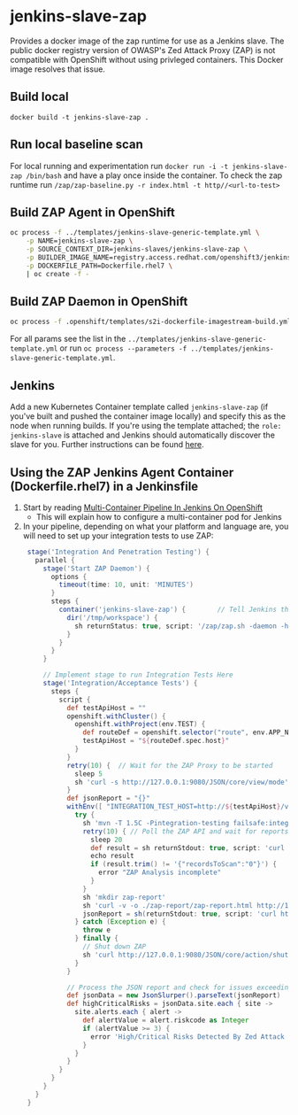 # jenkins-slave-zap

Provides a docker image of the zap runtime for use as a Jenkins slave. The public docker registry version of OWASP's Zed Attack Proxy (ZAP) is not compatible with OpenShift without using privleged containers. This Docker image resolves that issue.

## Build local

`docker build -t jenkins-slave-zap .`

## Run local baseline scan

For local running and experimentation run `docker run -i -t jenkins-slave-zap /bin/bash` and have a play once inside the container. To check the zap runtime run `/zap/zap-baseline.py -r index.html -t http//<url-to-test>`

## Build ZAP Agent in OpenShift

```bash
oc process -f ../templates/jenkins-slave-generic-template.yml \
    -p NAME=jenkins-slave-zap \
    -p SOURCE_CONTEXT_DIR=jenkins-slaves/jenkins-slave-zap \
    -p BUILDER_IMAGE_NAME=registry.access.redhat.com/openshift3/jenkins-slave-base-rhel7:latest \
    -p DOCKERFILE_PATH=Dockerfile.rhel7 \
    | oc create -f -
```

## Build ZAP Daemon in OpenShift

```bash
oc process -f .openshift/templates/s2i-dockerfile-imagestream-build.yml --param-file=.openshift/params/rhel7-daemon | oc create -f -
```

For all params see the list in the `../templates/jenkins-slave-generic-template.yml` or run `oc process --parameters -f ../templates/jenkins-slave-generic-template.yml`.

## Jenkins

Add a new Kubernetes Container template called `jenkins-slave-zap` (if you've built and pushed the container image locally) and specify this as the node when running builds. If you're using the template attached; the `role: jenkins-slave` is attached and Jenkins should automatically discover the slave for you. Further instructions can be found [here](https://docs.openshift.com/container-platform/3.7/using_images/other_images/jenkins.html#using-the-jenkins-kubernetes-plug-in-to-run-jobs).

## Using the ZAP Jenkins Agent Container (Dockerfile.rhel7) in a Jenkinsfile

1. Start by reading [Multi-Container Pipeline In Jenkins On OpenShift](Multi-Container_Pipeline_In_Jenkins_On_OpenShift.md)
   - This will explain how to configure a multi-container pod for Jenkins
1. In your pipeline, depending on what your platform and language are, you will need to set up your integration tests to use ZAP:
   ```groovy
    stage('Integration And Penetration Testing') {
      parallel {
        stage('Start ZAP Daemon') {
          options {
            timeout(time: 10, unit: 'MINUTES')
          }
          steps {
            container('jenkins-slave-zap') {        // Tell Jenkins that these steps should be performed in the ZAP container instead of the default container.
              dir('/tmp/workspace') {
                sh returnStatus: true, script: '/zap/zap.sh -daemon -host 0.0.0.0 -port 9080 -config api.addrs.addr.name=.* -config api.addrs.addr.regex=true -config api.disablekey=true'
              }
            }
          }
        }

        // Implement stage to run Integration Tests Here
        stage('Integration/Acceptance Tests') {
          steps {
            script {
              def testApiHost = ""
              openshift.withCluster() {
                openshift.withProject(env.TEST) {
                  def routeDef = openshift.selector("route", env.APP_NAME).object()
                  testApiHost = "${routeDef.spec.host}"
                }
              }
              retry(10) {  // Wait for the ZAP Proxy to be started
                sleep 5
                sh 'curl -s http://127.0.0.1:9080/JSON/core/view/mode'
              }
              def jsonReport = "{}"
              withEnv([ "INTEGRATION_TEST_HOST=http://${testApiHost}/v1"]) {
                try {
                  sh 'mvn -T 1.5C -Pintegration-testing failsafe:integration-test failsafe:verify'
                  retry(10) { // Poll the ZAP API and wait for reports to be generated from existing records
                    sleep 20
                    def result = sh returnStdout: true, script: 'curl -s -k http://127.0.0.1:9080/JSON/pscan/view/recordsToScan'
                    echo result
                    if (result.trim() != '{"recordsToScan":"0"}') {
                      error "ZAP Analysis incomplete"
                    }
                  }
                  sh 'mkdir zap-report'
                  sh 'curl -v -o ./zap-report/zap-report.html http://127.0.0.1:9080/OTHER/core/other/htmlreport'
                  jsonReport = sh(returnStdout: true, script: 'curl http://127.0.0.1:9080/OTHER/core/other/jsonreport')
                } catch (Exception e) {
                  throw e
                } finally {
                  // Shut down ZAP
                  sh 'curl http://127.0.0.1:9080/JSON/core/action/shutdown'
                }
              }

              // Process the JSON report and check for issues exceeding the defined threshold.
              def jsonData = new JsonSlurper().parseText(jsonReport)
              def highCriticalRisks = jsonData.site.each { site ->
                site.alerts.each { alert ->
                  def alertValue = alert.riskcode as Integer
                  if (alertValue >= 3) {
                    error 'High/Critical Risks Detected By Zed Attack Proxy'
                  }
                }
              }
            }
          }
        }
      }
    }
   ```